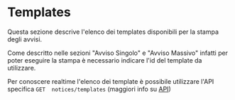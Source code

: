 # Templates

Questa sezione descrive l'elenco dei templates disponibili per la stampa degli avvisi.

Come descritto nelle sezioni "Avviso Singolo" e "Avviso Massivo" infatti per poter eseguire la stampa è necessario indicare l'id del template da utilizzare.

Per conoscere realtime l'elenco dei template è possibile utilizzare l'API specifica `GET  notices/templates` (maggiori info su [API](../api/))
